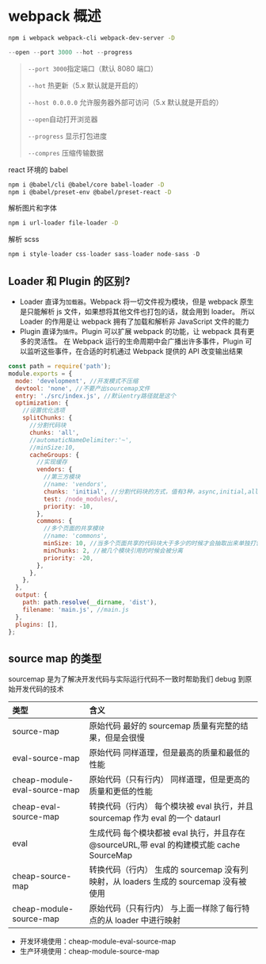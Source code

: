 # webpack 概述

```bash
npm i webpack webpack-cli webpack-dev-server -D
```

```js
--open --port 3000 --hot --progress
```

> `--port 3000`指定端口（默认 8080 端口）
>
> `--hot` 热更新（5.x 默认就是开启的）
>
> `--host 0.0.0.0` 允许服务器外部可访问（5.x 默认就是开启的）
>
> `--open`自动打开浏览器
>
> `--progress` 显示打包进度
>
> `--compres` 压缩传输数据

react 环境的 babel

```bash
npm i @babel/cli @babel/core babel-loader -D
npm i @babel/preset-env @babel/preset-react -D
```

解析图片和字体

```bash
npm i url-loader file-loader -D
```

解析 scss

```js
npm i style-loader css-loader sass-loader node-sass -D
```

## Loader 和 Plugin 的区别?

- Loader 直译为`加载器`。Webpack 将一切文件视为模块，但是 webpack 原生是只能解析 js 文件，如果想将其他文件也打包的话，就会用到 loader。 所以 Loader 的作用是让 webpack 拥有了加载和解析非 JavaScript 文件的能力
- Plugin 直译为`插件`。Plugin 可以扩展 webpack 的功能，让 webpack 具有更多的灵活性。 在 Webpack 运行的生命周期中会广播出许多事件，Plugin 可以监听这些事件，在合适的时机通过 Webpack 提供的 API 改变输出结果

```js
const path = require('path');
module.exports = {
  mode: 'development', //开发模式不压缩
  devtool: 'none', //不要产出sourcemap文件
  entry: './src/index.js', //默认entry路径就是这个
  optimization: {
    //设置优化选项
    splitChunks: {
      //分割代码块
      chunks: 'all',
      //automaticNameDelimiter:'~',
      //minSize:10,
      cacheGroups: {
        //实现缓存
        vendors: {
          //第三方模块
          //name: 'vendors',
          chunks: 'initial', //分割代码块的方式，值有3种，async,initial,all
          test: /node_modules/,
          priority: -10,
        },
        commons: {
          //多个页面的共享模块
          //name: 'commons',
          minSize: 10, //当多个页面共享的代码块大于多少的时候才会抽取出来单独打包
          minChunks: 2, //被几个模块引用的时候会被分离
          priority: -20,
        },
      },
    },
  },
  output: {
    path: path.resolve(__dirname, 'dist'),
    filename: 'main.js', //main.js
  },
  plugins: [],
};
```

## source map 的类型

sourcemap 是为了解决开发代码与实际运行代码不一致时帮助我们 debug 到原始开发代码的技术

| 类型                         | 含义                                                                                     |
| :--------------------------- | :--------------------------------------------------------------------------------------- |
| source-map                   | 原始代码 最好的 sourcemap 质量有完整的结果，但是会很慢                                   |
| eval-source-map              | 原始代码 同样道理，但是最高的质量和最低的性能                                            |
| cheap-module-eval-source-map | 原始代码（只有行内） 同样道理，但是更高的质量和更低的性能                                |
| cheap-eval-source-map        | 转换代码（行内） 每个模块被 eval 执行，并且 sourcemap 作为 eval 的一个 dataurl           |
| eval                         | 生成代码 每个模块都被 eval 执行，并且存在@sourceURL,带 eval 的构建模式能 cache SourceMap |
| cheap-source-map             | 转换代码（行内） 生成的 sourcemap 没有列映射，从 loaders 生成的 sourcemap 没有被使用     |
| cheap-module-source-map      | 原始代码（只有行内） 与上面一样除了每行特点的从 loader 中进行映射                        |

- 开发环境使用：cheap-module-eval-source-map
- 生产环境使用：cheap-module-source-map
